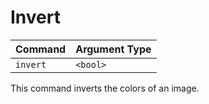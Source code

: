 # Invert

| Command   | Argument Type 
|------------|--------------
| `invert`    | `<bool>`

This command inverts the colors of an image.